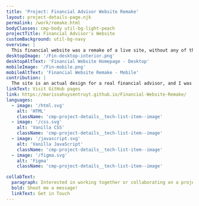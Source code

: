 ```yaml
---
title: 'Project: Financial Advisor Website Remake'
layout: project-details-page.njk
permalink: /work/remake.html
bodyClasses: cmp-body util-bg-light-peach
projectTitle: Financial Advisor's Website
customBackground: util-bg-navy
overview: |
  This financial website was a remake of a live site, without any of the branding and copyrighted photos. I had access to the actual design files in Figma, so I used the design styles set up by the designer in order to develop the site. At the time, it was as close as I had come to having a real-world project, incorporating a homepage, multiple interior pages, and pre-determined mobile breakdowns. 
desktopImage: '/Fin-desktop-interior.png'
desktopAltText: 'Financial Website Homepage - Desktop'
mobileImage: '/Fin-mobile.png'
mobileAltText: 'Financial Website Remake - Mobile'
contribution: |
  The site is an actual design for a real financial advisor, and I was given permission to use the designs as a practice tool. It was extremely gratifying to figure out how to utilize and navigate Figma design files and styles, building everything from the ground up. Besides developing each page, I made a scheduling form, modal windows, and made sure every page broke down to mobile. As for enhancements, I would add proper functionality to the mobile menu and three additional landing pages.
linkText: Visit GitHub pages
link: https://marissahuysentruyt.github.io/Financial-Website-Remake/
languages: 
  - image: '/html.svg'
    alt: 'HTML'
    className: 'cmp-project-details__tech-list-item--image'
  - image: '/css.svg'
    alt: 'Vanilla CSS'
    className: 'cmp-project-details__tech-list-item--image'
  - image: '/javascript.svg'
    alt: 'Vanilla JavaScript'
    className: 'cmp-project-details__tech-list-item--image'
  - image: '/figma.svg'
    alt: 'Figma'
    className: 'cmp-project-details__tech-list-item--image'

collabText:
  paragraph: Interested in working together or collaborating on a project?
  bold: Shoot me a message!
  linkText: Get in Touch
---
```

